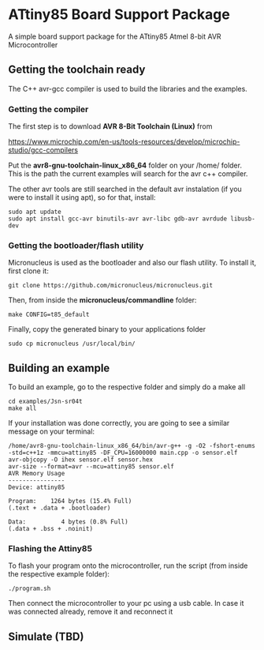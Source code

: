 # ATtiny85 Board Support Package

A simple board support package for the ATtiny85 Atmel 8-bit AVR Microcontroller

## Getting the toolchain ready

The C++ avr-gcc compiler is used to build the libraries and the examples.

### Getting the compiler

The first step is to download **AVR 8-Bit Toolchain (Linux)** from 

https://www.microchip.com/en-us/tools-resources/develop/microchip-studio/gcc-compilers

Put the **avr8-gnu-toolchain-linux_x86_64** folder on your /home/ folder. This is the path the current examples will search for the avr c++ compiler.

The other avr tools are still searched in the default avr instalation (if you were to install it using apt), so for that, install:

```
sudo apt update
sudo apt install gcc-avr binutils-avr avr-libc gdb-avr avrdude libusb-dev
```

### Getting the bootloader/flash utility

Micronucleus is used as the bootloader and also our flash utility. To install it, first clone it:

```
git clone https://github.com/micronucleus/micronucleus.git
```

Then, from inside the **micronucleus/commandline** folder:

```
make CONFIG=t85_default
```

Finally, copy the generated binary to your applications folder

```
sudo cp micronucleus /usr/local/bin/
```

## Building an example

To build an example, go to the respective folder and simply do a make all

```
cd examples/Jsn-sr04t
make all
```
If your installation was done correctly, you are going to see a similar message on your terminal:

```
/home/avr8-gnu-toolchain-linux_x86_64/bin/avr-g++ -g -O2 -fshort-enums -std=c++1z -mmcu=attiny85 -DF_CPU=16000000 main.cpp -o sensor.elf
avr-objcopy -O ihex sensor.elf sensor.hex
avr-size --format=avr --mcu=attiny85 sensor.elf
AVR Memory Usage
----------------
Device: attiny85

Program:    1264 bytes (15.4% Full)
(.text + .data + .bootloader)

Data:          4 bytes (0.8% Full)
(.data + .bss + .noinit)
```

### Flashing the Attiny85

To flash your program onto the microcontroller, run the script (from inside the respective example folder):
```
./program.sh
```

Then connect the microcontroller to your pc using a usb cable. In case it was connected already, remove it and reconnect it

## Simulate (TBD)